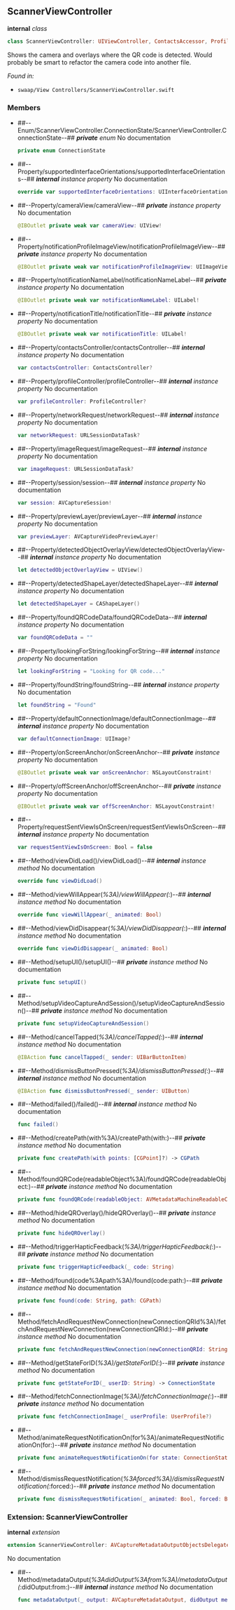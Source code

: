 ## ScannerViewController

**internal** *class*

```swift
class ScannerViewController: UIViewController, ContactsAccessor, ProfileAccessor
```

Shows the camera and overlays where the QR code is detected. Would probably be smart to refactor the camera code
into another file.



*Found in:*

* `swaap/View Controllers/ScannerViewController.swift`


### Members



* ##--Enum/ScannerViewController.ConnectionState/ScannerViewController.ConnectionState--##
	***private*** *enum*
	No documentation
	```swift
	private enum ConnectionState
	```

* ##--Property/supportedInterfaceOrientations/supportedInterfaceOrientations--##
	***internal*** *instance property*
	No documentation
	```swift
	override var supportedInterfaceOrientations: UIInterfaceOrientationMask
	```

* ##--Property/cameraView/cameraView--##
	***private*** *instance property*
	No documentation
	```swift
	@IBOutlet private weak var cameraView: UIView!
	```

* ##--Property/notificationProfileImageView/notificationProfileImageView--##
	***private*** *instance property*
	No documentation
	```swift
	@IBOutlet private weak var notificationProfileImageView: UIImageView!
	```

* ##--Property/notificationNameLabel/notificationNameLabel--##
	***private*** *instance property*
	No documentation
	```swift
	@IBOutlet private weak var notificationNameLabel: UILabel!
	```

* ##--Property/notificationTitle/notificationTitle--##
	***private*** *instance property*
	No documentation
	```swift
	@IBOutlet private weak var notificationTitle: UILabel!
	```

* ##--Property/contactsController/contactsController--##
	***internal*** *instance property*
	No documentation
	```swift
	var contactsController: ContactsController?
	```

* ##--Property/profileController/profileController--##
	***internal*** *instance property*
	No documentation
	```swift
	var profileController: ProfileController?
	```

* ##--Property/networkRequest/networkRequest--##
	***internal*** *instance property*
	No documentation
	```swift
	var networkRequest: URLSessionDataTask?
	```

* ##--Property/imageRequest/imageRequest--##
	***internal*** *instance property*
	No documentation
	```swift
	var imageRequest: URLSessionDataTask?
	```

* ##--Property/session/session--##
	***internal*** *instance property*
	No documentation
	```swift
	var session: AVCaptureSession!
	```

* ##--Property/previewLayer/previewLayer--##
	***internal*** *instance property*
	No documentation
	```swift
	var previewLayer: AVCaptureVideoPreviewLayer!
	```

* ##--Property/detectedObjectOverlayView/detectedObjectOverlayView--##
	***internal*** *instance property*
	No documentation
	```swift
	let detectedObjectOverlayView = UIView()
	```

* ##--Property/detectedShapeLayer/detectedShapeLayer--##
	***internal*** *instance property*
	No documentation
	```swift
	let detectedShapeLayer = CAShapeLayer()
	```

* ##--Property/foundQRCodeData/foundQRCodeData--##
	***internal*** *instance property*
	No documentation
	```swift
	var foundQRCodeData = ""
	```

* ##--Property/lookingForString/lookingForString--##
	***internal*** *instance property*
	No documentation
	```swift
	let lookingForString = "Looking for QR code..."
	```

* ##--Property/foundString/foundString--##
	***internal*** *instance property*
	No documentation
	```swift
	let foundString = "Found"
	```

* ##--Property/defaultConnectionImage/defaultConnectionImage--##
	***internal*** *instance property*
	No documentation
	```swift
	var defaultConnectionImage: UIImage?
	```

* ##--Property/onScreenAnchor/onScreenAnchor--##
	***private*** *instance property*
	No documentation
	```swift
	@IBOutlet private weak var onScreenAnchor: NSLayoutConstraint!
	```

* ##--Property/offScreenAnchor/offScreenAnchor--##
	***private*** *instance property*
	No documentation
	```swift
	@IBOutlet private weak var offScreenAnchor: NSLayoutConstraint!
	```

* ##--Property/requestSentViewIsOnScreen/requestSentViewIsOnScreen--##
	***internal*** *instance property*
	No documentation
	```swift
	var requestSentViewIsOnScreen: Bool = false
	```

* ##--Method/viewDidLoad()/viewDidLoad()--##
	***internal*** *instance method*
	No documentation
	```swift
	override func viewDidLoad()
	```

* ##--Method/viewWillAppear(_%3A)/viewWillAppear(_:)--##
	***internal*** *instance method*
	No documentation
	```swift
	override func viewWillAppear(_ animated: Bool)
	```

* ##--Method/viewDidDisappear(_%3A)/viewDidDisappear(_:)--##
	***internal*** *instance method*
	No documentation
	```swift
	override func viewDidDisappear(_ animated: Bool)
	```

* ##--Method/setupUI()/setupUI()--##
	***private*** *instance method*
	No documentation
	```swift
	private func setupUI()
	```

* ##--Method/setupVideoCaptureAndSession()/setupVideoCaptureAndSession()--##
	***private*** *instance method*
	No documentation
	```swift
	private func setupVideoCaptureAndSession()
	```

* ##--Method/cancelTapped(_%3A)/cancelTapped(_:)--##
	***internal*** *instance method*
	No documentation
	```swift
	@IBAction func cancelTapped(_ sender: UIBarButtonItem)
	```

* ##--Method/dismissButtonPressed(_%3A)/dismissButtonPressed(_:)--##
	***internal*** *instance method*
	No documentation
	```swift
	@IBAction func dismissButtonPressed(_ sender: UIButton)
	```

* ##--Method/failed()/failed()--##
	***internal*** *instance method*
	No documentation
	```swift
	func failed()
	```

* ##--Method/createPath(with%3A)/createPath(with:)--##
	***private*** *instance method*
	No documentation
	```swift
	private func createPath(with points: [CGPoint]?) -> CGPath
	```

* ##--Method/foundQRCode(readableObject%3A)/foundQRCode(readableObject:)--##
	***private*** *instance method*
	No documentation
	```swift
	private func foundQRCode(readableObject: AVMetadataMachineReadableCodeObject)
	```

* ##--Method/hideQROverlay()/hideQROverlay()--##
	***private*** *instance method*
	No documentation
	```swift
	private func hideQROverlay()
	```

* ##--Method/triggerHapticFeedback(_%3A)/triggerHapticFeedback(_:)--##
	***private*** *instance method*
	No documentation
	```swift
	private func triggerHapticFeedback(_ code: String)
	```

* ##--Method/found(code%3Apath%3A)/found(code:path:)--##
	***private*** *instance method*
	No documentation
	```swift
	private func found(code: String, path: CGPath)
	```

* ##--Method/fetchAndRequestNewConnection(newConnectionQRId%3A)/fetchAndRequestNewConnection(newConnectionQRId:)--##
	***private*** *instance method*
	No documentation
	```swift
	private func fetchAndRequestNewConnection(newConnectionQRId: String)
	```

* ##--Method/getStateForID(_%3A)/getStateForID(_:)--##
	***private*** *instance method*
	No documentation
	```swift
	private func getStateForID(_ userID: String) -> ConnectionState
	```

* ##--Method/fetchConnectionImage(_%3A)/fetchConnectionImage(_:)--##
	***private*** *instance method*
	No documentation
	```swift
	private func fetchConnectionImage(_ userProfile: UserProfile?)
	```

* ##--Method/animateRequestNotificationOn(for%3A)/animateRequestNotificationOn(for:)--##
	***private*** *instance method*
	No documentation
	```swift
	private func animateRequestNotificationOn(for state: ConnectionState)
	```

* ##--Method/dismissRequestNotification(_%3Aforced%3A)/dismissRequestNotification(_:forced:)--##
	***private*** *instance method*
	No documentation
	```swift
	private func dismissRequestNotification(_ animated: Bool, forced: Bool = false)
	```

### Extension: ScannerViewController

**internal** *extension*

```swift
extension ScannerViewController: AVCaptureMetadataOutputObjectsDelegate
```

No documentation




* ##--Method/metadataOutput(_%3AdidOutput%3Afrom%3A)/metadataOutput(_:didOutput:from:)--##
	***internal*** *instance method*
	No documentation
	```swift
	func metadataOutput(_ output: AVCaptureMetadataOutput, didOutput metadataObjects: [AVMetadataObject], from connection: AVCaptureConnection)
	```


